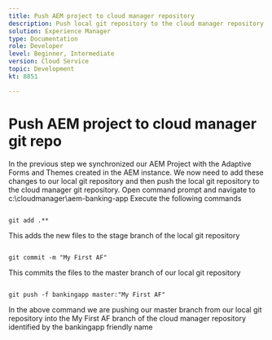 ```yaml
---
title: Push AEM project to cloud manager repository
description: Push local git repository to the cloud manager repository
solution: Experience Manager
type: Documentation
role: Developer
level: Beginner, Intermediate
version: Cloud Service
topic: Development
kt: 8851

---
```


# Push AEM project to cloud manager git repo

In the previous step we synchronized our AEM Project with the Adaptive Forms and Themes created in the AEM instance.
We now need to add these changes to our local git repository and then push the local git repository to the cloud manager git repository.
Open command prompt and navigate to c:\cloudmanager\aem-banking-app
Execute the following commands

```

git add .**

```

This adds the new files to the stage branch of the local git repository

```

git commit -m "My First AF"

```

This commits the files to the master branch of our local git repository

```

git push -f bankingapp master:"My First AF"

```

In the above command we are pushing our master branch from our local git repository into the My First AF branch of the cloud manager repository identified by the bankingapp friendly name



